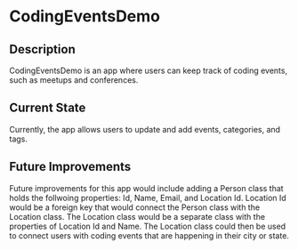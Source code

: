 # CodingEventsDemo

## Description
CodingEventsDemo is an app where users can keep track of coding events, such as meetups and conferences.

## Current State
Currently, the app allows users to update and add events, categories, and tags.

## Future Improvements
Future improvements for this app would include adding a Person class that holds the follwoing properties: 
Id, Name, Email, and Location Id. Location Id would be a foreign key that would connect the Person class with 
the Location class. The Location class would be a separate class with the properties of Location Id and Name.
The Location class could then be used to connect users with coding events that are happening in their city or state.
